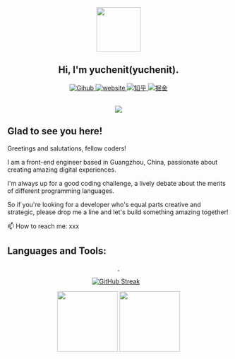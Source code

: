 

<div id="header" align="center">
  <img src="https://media.giphy.com/media/M9gbBd9nbDrOTu1Mqx/giphy.gif" width="100"/><br>
  
  ## Hi, I'm yuchenit(yuchenit).
  <div id="badges">
  <a href="https://github.com/zxpsuper">
    <img src="https://img.shields.io/badge/Github-black?style=for-the-badge&logo=github&logoColor=white" alt="Gihub"/>
  </a>
  <a href="https://zxpsuper.github.io/">
    <img src="https://img.shields.io/badge/Website-greenblue?style=for-the-badge&logo=Google-chrome&logoColor=white" alt="website"/>
  </a>
  <a href="https://www.zhihu.com/people/super-32-94-54">
    <img src="https://img.shields.io/badge/yuchenit-1772f6?style=for-the-badge&logo=zhihu&logoColor=white" alt="知乎"/>
  </a>
  <a href="https://juejin.cn/user/1398234519963565/posts">
    <img src="https://img.shields.io/badge/yuchenit-1e80ff?style=for-the-badge&logo=juejin&logoColor=white" alt="掘金"/>
  </a>
</div>
</div> 
<br> 
<div align="center">
  
![](https://komarev.com/ghpvc/?username=zxpsuper&color=ff69b4&label=PV+Since+2020-10-18)

</div>

## Glad to see you here!

Greetings and salutations, fellow coders! 

I am a front-end engineer based in Guangzhou, China, passionate about creating amazing digital experiences.

I'm always up for a good coding challenge, a lively debate about the merits of different programming languages. 

So if you're looking for a developer who's equal parts creative and strategic, please drop me a line and let's build something amazing together!   

📫 How to reach me: xxx

## Languages and Tools:

<p align="center"> 
    <a href="#"> 
        <img src="https://img.shields.io/badge/JavaScript-F7DF1E?style=for-the-badge&logo=Java&logoColor=black" alt="" height=""/> 
    </a>
    <a href="#"> 
        <img src="https://img.shields.io/badge/HTML5-E34F26?style=for-the-badge&logo=Python&logoColor=white" alt="" height=""/> 
    </a>
</p> 

<!-- Streaks, github stat and most used languages. -->
<div align="center"> 

[![GitHub Streak](http://github-readme-streak-stats.herokuapp.com?user=yuchenit)](https://git.io/streak-stats)
&nbsp;&nbsp;
</div>

<div align="center"> 
<img align="" height="137px" src="https://github-readme-stats.vercel.app/api?username=yuchenit&show_icons=true&include_all_commits=true&line_height=21&FFFC79,73FA79&theme=graywhite&locale=en" />
<img align="" height="137px" src="https://github-readme-stats.vercel.app/api/top-langs/?username=yuchenit&hide_title=true&layout=compact&theme=graywhite&locale=en" />
</div>
